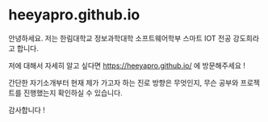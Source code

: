 # heeyapro.github.io

안녕하세요. 저는 한림대학교 정보과학대학 소프트웨어학부 스마트 IOT 전공 강도희라고 합니다.

저에 대해서 자세히 알고 싶다면 https://heeyapro.github.io/ 에 방문해주세요 !

간단한 자기소개부터 현재 제가 가고자 하는 진로 방향은 무엇인지, 무슨 공부와 프로젝트를 진행했는지 확인하실 수 있습니다.

감사합니다 !
